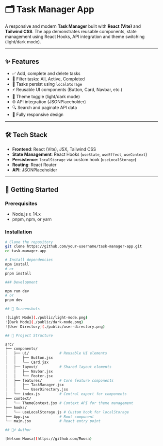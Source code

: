 # 🗂️ Task Manager App

A responsive and modern **Task Manager** built with **React (Vite)** and **Tailwind CSS**. The app demonstrates reusable components, state management using React Hooks, API integration and theme switching (light/dark mode).

---

## ✨ Features

- ✅ Add, complete and delete tasks
- 🔄 Filter tasks: All, Active, Completed
- 💾 Tasks persist using `localStorage`
- ⚡ Reusable UI components (Button, Card, Navbar, etc.)
- 🎨 Theme toggle (light/dark mode)
- 🌐 API integration (JSONPlaceholder)
- 🔍 Search and paginate API data
- 📱 Fully responsive design

---

## 🛠️ Tech Stack

- **Frontend**: React (Vite), JSX, Tailwind CSS
- **State Management**: React Hooks (`useState`, `useEffect`, `useContext`)
- **Persistence**: `localStorage` via custom hook (`useLocalStorage`)
- **Routing**: React Router
- **API**: JSONPlaceholder

---

## 🚀 Getting Started

### Prerequisites

- Node.js ≥ 14.x
- pnpm, npm, or yarn

### Installation

```bash
# Clone the repository
git clone https://github.com/your-username/task-manager-app.git
cd task-manager-app

# Install dependencies
npm install
# or
pnpm install

### Development

npm run dev
# or
pnpm dev

## 📸 Screenshots

![Light Mode](./public/light-mode.png)
![Dark Mode](./public/dark-mode.png)
![User Directory](./public/user-directory.png)

## 🧱 Project Structure

src/
├── components/
│   ├── ui/              # Reusable UI elements
│   │   ├── Button.jsx
│   │   └── Card.jsx
│   ├── layout/          # Shared layout elements
│   │   ├── Navbar.jsx
│   │   └── Footer.jsx
│   ├── features/        # Core feature components
│   │   ├── TaskManager.jsx
│   │   └── UserDirectory.jsx
│   └── index.js         # Central export for components
├── context/
│   └── ThemeContext.jsx # Context API for theme management
├── hooks/
│   └── useLocalStorage.js # Custom hook for localStorage
├── App.jsx              # Root component
└── main.jsx             # React entry point

## 🙋‍♂️ Author

[Nelson Mwosa](https://github.com/Mwosa)

```
